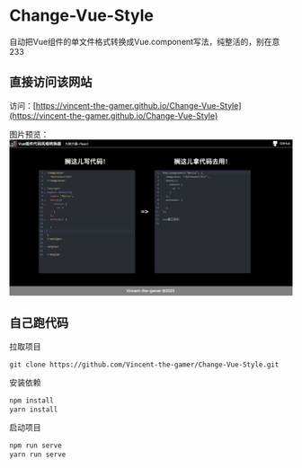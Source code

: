 # Change-Vue-Style
自动把Vue组件的单文件格式转换成Vue.component写法，纯整活的，别在意233

## 直接访问该网站
访问：[https://vincent-the-gamer.github.io/Change-Vue-Style](https://vincent-the-gamer.github.io/Change-Vue-Style)

图片预览：
![](./github/img/preview.png)


## 自己跑代码
拉取项目
~~~shell
git clone https://github.com/Vincent-the-gamer/Change-Vue-Style.git
~~~

安装依赖
~~~shell
npm install
yarn install
~~~

启动项目
~~~shell
npm run serve
yarn run serve
~~~